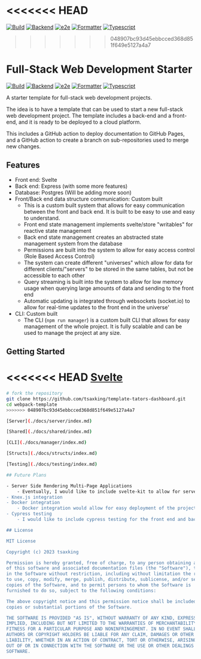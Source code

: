 # <<<<<<< HEAD

[![Build](https://github.com/tsaxking/template-tators-dashboard/actions/workflows/build.yml/badge.svg)](https://github.com/tsaxking/template-tators-dashboard/actions/workflows/build.yml) [![Backend](https://github.com/tsaxking/template-tators-dashboard/actions/workflows/backend.yml/badge.svg)](https://github.com/tsaxking/template-tators-dashboard/actions/workflows/backend.yml) [![e2e](https://github.com/tsaxking/template-tators-dashboard/actions/workflows/e2e.yml/badge.svg)](https://github.com/tsaxking/template-tators-dashboard/actions/workflows/e2e.yml) [![Formatter](https://github.com/tsaxking/template-tators-dashboard/actions/workflows/formatter.yml/badge.svg)](https://github.com/tsaxking/template-tators-dashboard/actions/workflows/formatter.yml) [![Typescript](https://github.com/tsaxking/template-tators-dashboard/actions/workflows/tsc.yml/badge.svg)](https://github.com/tsaxking/template-tators-dashboard/actions/workflows/tsc.yml)

> > > > > > > 048907bc93d45ebbcced368d851f649e5127a4a7

# Full-Stack Web Development Starter

[![Build](https://github.com/tsaxking/template-tators-dashboard/actions/workflows/build.yml/badge.svg)](https://github.com/tsaxking/template-tators-dashboard/actions/workflows/build.yml) [![Backend](https://github.com/tsaxking/template-tators-dashboard/actions/workflows/backend.yml/badge.svg)](https://github.com/tsaxking/template-tators-dashboard/actions/workflows/backend.yml) [![e2e](https://github.com/tsaxking/template-tators-dashboard/actions/workflows/e2e.yml/badge.svg)](https://github.com/tsaxking/template-tators-dashboard/actions/workflows/e2e.yml) [![Formatter](https://github.com/tsaxking/template-tators-dashboard/actions/workflows/formatter.yml/badge.svg)](https://github.com/tsaxking/template-tators-dashboard/actions/workflows/formatter.yml) [![Typescript](https://github.com/tsaxking/template-tators-dashboard/actions/workflows/tsc.yml/badge.svg)](https://github.com/tsaxking/template-tators-dashboard/actions/workflows/tsc.yml)

A starter template for full-stack web development projects.

The idea is to have a template that can be used to start a new full-stack web development project. The template includes a back-end and a front-end, and it is ready to be deployed to a cloud platform.

This includes a GitHub action to deploy documentation to GitHub Pages, and a GitHub action to create a branch on sub-repositories used to merge new changes.

## Features

- Front end: Svelte
- Back end: Express (with some more features)
- Database: Postgres (Will be adding more soon)
- Front/Back end data structure communication: Custom built
    - This is a custom built system that allows for easy communication between the front and back end. It is built to be easy to use and easy to understand.
    - Front end state management implements svelte/store "writables" for reactive state management
    - Back end state management creates an abstracted state management system from the database
    - Permissions are built into the system to allow for easy access control (Role Based Access Control)
    - The system can create different "universes" which allow for data for different clients/"servers" to be stored in the same tables, but not be accessible to each other
    - Query streaming is built into the system to allow for low memory usage when querying large amounts of data and sending to the front end
    - Automatic updating is integrated through websockets (socket.io) to allow for real-time updates to the front end in the universe'
- CLI: Custom built
    - The CLI (`npm run manager`) is a custom built CLI that allows for easy management of the whole project. It is fully scalable and can be used to manage the project at any size.

## Getting Started

<<<<<<< HEAD
[Svelte](./docs/svelte/index.md)
=======

```bash
# fork the repository
git clone https://github.com/tsaxking/template-tators-dashboard.git
cd webpack-template
>>>>>>> 048907bc93d45ebbcced368d851f649e5127a4a7

[Server](./docs/server/index.md)

[Shared](./docs/shared/index.md)

[CLI](./docs/manager/index.md)

[Structs](./docs/structs/index.md)

[Testing](./docs/testing/index.md)

## Future Plans

- Server Side Rendering Multi-Page Applications
    - Eventually, I would like to include svelte-kit to allow for server-side rendering of multi-page applications. I haven't yet decided if it is compatible with the custom built data structure communication system.
- Knex.js integration
- Docker integration
    - Docker integration would allow for easy deployment of the project to any cloud platform.
- Cypress testing
    - I would like to include cypress testing for the front end and back end to allow for easy testing of the whole system.

## License

MIT License

Copyright (c) 2023 tsaxking

Permission is hereby granted, free of charge, to any person obtaining a copy
of this software and associated documentation files (the "Software"), to deal
in the Software without restriction, including without limitation the rights
to use, copy, modify, merge, publish, distribute, sublicense, and/or sell
copies of the Software, and to permit persons to whom the Software is
furnished to do so, subject to the following conditions:

The above copyright notice and this permission notice shall be included in all
copies or substantial portions of the Software.

THE SOFTWARE IS PROVIDED "AS IS", WITHOUT WARRANTY OF ANY KIND, EXPRESS OR
IMPLIED, INCLUDING BUT NOT LIMITED TO THE WARRANTIES OF MERCHANTABILITY,
FITNESS FOR A PARTICULAR PURPOSE AND NONINFRINGEMENT. IN NO EVENT SHALL THE
AUTHORS OR COPYRIGHT HOLDERS BE LIABLE FOR ANY CLAIM, DAMAGES OR OTHER
LIABILITY, WHETHER IN AN ACTION OF CONTRACT, TORT OR OTHERWISE, ARISING FROM,
OUT OF OR IN CONNECTION WITH THE SOFTWARE OR THE USE OR OTHER DEALINGS IN THE
SOFTWARE.
```
